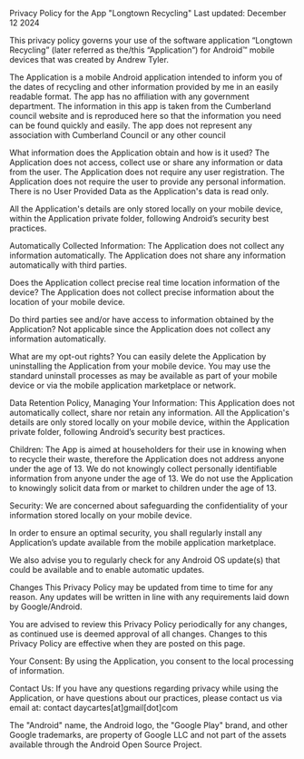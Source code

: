 Privacy Policy for the App "Longtown Recycling" Last updated: December 12 2024

This privacy policy governs your use of the software application “Longtown Recycling” (later referred as the/this “Application”) for Android™ mobile devices that was created by Andrew Tyler.

The Application is a mobile Android application intended to inform you of the dates of recycling and other information provided by me in an easily readable format.
The app has no affiliation with any government department.
The information in this app is taken from the Cumberland council website and is reproduced here so that the information you need can be found quickly and easily. 
The app does not represent any association with Cumberland Council or any other council

What information does the Application obtain and how is it used? 
The Application does not access, collect use or share any information or data from the user.
The Application does not require any user registration. 
The Application does not require the user to provide any personal information.
There is no User Provided Data as the Application's data is read only.

All the Application's details are only stored locally on your mobile device, within the Application private folder, following Android’s security best practices.

Automatically Collected Information:
The Application does not collect any information automatically.
The Application does not share any information automatically with third parties.

Does the Application collect precise real time location information of the device? 
The Application does not collect precise information about the location of your mobile device.

Do third parties see and/or have access to information obtained by the Application? 
Not applicable since the Application does not collect any information automatically.

What are my opt-out rights? 
You can easily delete the Application by uninstalling the Application from your mobile device. 
You may use the standard uninstall processes as may be available as part of your mobile device or via the mobile application marketplace or network.

Data Retention Policy, Managing Your Information:
This Application does not automatically collect, share nor retain any information. All the Application's details are only stored locally on your mobile device, within the Application private folder, following Android’s security best practices.

Children:
The App is aimed at householders for their use in knowing when to recycle their waste, therefore the Application does not address anyone under the age of 13. 
We do not knowingly collect personally identifiable information from anyone under the age of 13. 
We do not use the Application to knowingly solicit data from or market to children under the age of 13.

Security:
We are concerned about safeguarding the confidentiality of your information stored locally on your mobile device.

In order to ensure an optimal security, you shall regularly install any Application’s update available from the mobile application marketplace.

We also advise you to regularly check for any Android OS update(s) that could be available and to enable automatic updates.

Changes This Privacy Policy may be updated from time to time for any reason. Any updates will be written in line with any requirements laid down by Google/Android.

You are advised to review this Privacy Policy periodically for any changes, as continued use is deemed approval of all changes. Changes to this Privacy Policy are effective when they are posted on this page.

Your Consent: 
By using the Application, you consent to the local processing of information.

Contact Us:
If you have any questions regarding privacy while using the Application, or have questions about our practices, please contact us via email at: contact daycartes[at]gmail[dot]com

The "Android" name, the Android logo, the "Google Play" brand, and other Google trademarks, are property of Google LLC and not part of the assets available through the Android Open Source Project.
